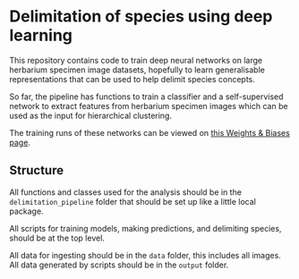 # Delimitation of species using deep learning

This repository contains code to train deep neural networks on large herbarium specimen image datasets, hopefully to learn generalisable representations that can be used to help delimit species concepts.

So far, the pipeline has functions to train a classifier and a self-supervised network to extract features from herbarium specimen images which can be used as the input for hierarchical clustering.

The training runs of these networks can be viewed on [this Weights & Biases page](https://wandb.ai/barnabywalker/species-delimitation/overview).

## Structure

All functions and classes used for the analysis should be in the `delimitation_pipeline` folder that should be set up like a little local package.

All scripts for training models, making predictions, and delimiting species, should be at the top level.

All data for ingesting should be in the `data` folder, this includes all images. All data generated by scripts should be in the `output` folder.